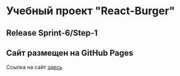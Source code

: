 # Учебный проект "React-Burger"

## Release Sprint-6/Step-1

## Сайт размещен на GitHub Pages

Ссылка на сайт [здесь](https://druss25.github.io/react-burger)
